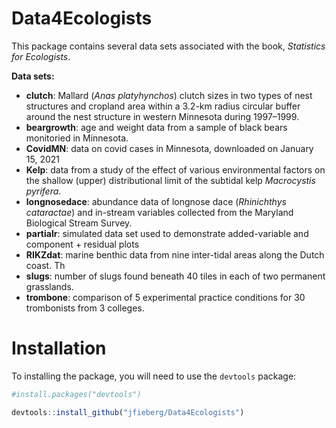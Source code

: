 # Data4Ecologists

This package contains several data sets associated with the book, *Statistics for Ecologists*.

**Data sets:**

- **clutch**:  Mallard (*Anas platyhynchos*) clutch sizes in two types of nest structures and cropland area within a 3.2-km radius circular buffer around the nest structure in western Minnesota during 1997–1999.
- **beargrowth**: age and weight data from a sample of black bears monitoried in Minnesota.
- **CovidMN**: data on covid cases in Minnesota, downloaded on January 15, 2021
- **Kelp**: data from a study of the effect of various environmental factors on the shallow (upper) distributional limit of the subtidal kelp *Macrocystis pyrifera*.
- **longnosedace**: abundance data of longnose dace (*Rhinichthys cataractae*) and in-stream variables collected from the Maryland Biological Stream Survey.
- **partialr**: simulated data set used to demonstrate added-variable and component + residual plots
- **RIKZdat**: marine benthic data from nine inter-tidal areas along the Dutch coast. Th 
- **slugs**: number of slugs found beneath 40 tiles in each of two permanent grasslands.
- **trombone**: comparison of 5 experimental practice conditions for 30 trombonists from 3 colleges.  


# Installation

To installing the package, you will need to use the `devtools` package:


```R
#install.packages("devtools")

devtools::install_github("jfieberg/Data4Ecologists")
```
